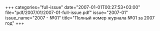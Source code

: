 +++
categories="full-issue"
date="2007-01-01T00:27:53+03:00"
file="pdf/2007/01/2007-01-full-issue.pdf"
issue="2007-01"
issue_name="2007 - №01"
title="Полный номер журнала №01 за 2007 год"
+++